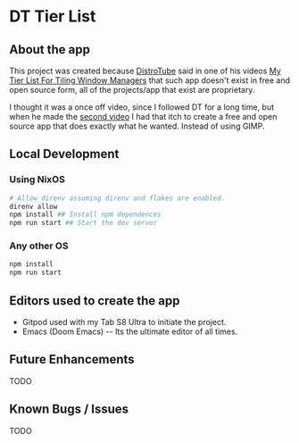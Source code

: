 # DT Tier List

## About the app
This project was created because [DistroTube](https://distro.tube/) said in one of his videos [My Tier List For Tiling Window Managers](https://www.youtube.com/watch?v=xysISs0mcj8) that such app doesn't exist in free and open source form, all of the projects/app that exist are proprietary.

I thought it was a once off video, since I followed DT for a long time, but when he made the [second video](https://www.youtube.com/watch?v=xysISs0mcj8) I had that itch to create a free and open source app that does exactly what he wanted. Instead of using GIMP.

## Local Development

### Using NixOS

``` sh
# Allow direnv assuming direnv and flakes are enabled.
direnv allow
npm install ## Install npm dependences
npm run start ## Start the dev server
```

### Any other OS

``` sh
npm install
npm run start
```

## Editors used to create the app
* Gitpod used with my Tab S8 Ultra to initiate the project.
* Emacs (Doom Emacs) -- Its the ultimate editor of all times.

## Future Enhancements
TODO

## Known Bugs / Issues
TODO
